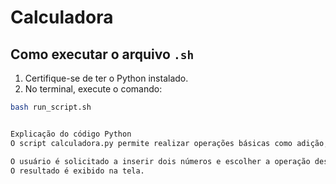 # Calculadora

## Como executar o arquivo `.sh`

1. Certifique-se de ter o Python instalado.
2. No terminal, execute o comando:

```bash
bash run_script.sh


Explicação do código Python
O script calculadora.py permite realizar operações básicas como adição, subtração, multiplicação e divisão.

O usuário é solicitado a inserir dois números e escolher a operação desejada.
O resultado é exibido na tela.
